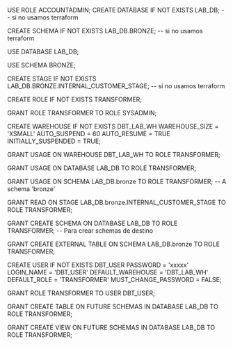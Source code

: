 
USE ROLE ACCOUNTADMIN;
CREATE DATABASE IF NOT EXISTS LAB_DB; -- si no usamos terraform

CREATE SCHEMA IF NOT EXISTS LAB_DB.BRONZE; -- si no usamos terraform

USE DATABASE LAB_DB;

USE SCHEMA BRONZE;

CREATE STAGE IF NOT EXISTS LAB_DB.BRONZE.INTERNAL_CUSTOMER_STAGE; -- si no usamos terraform

CREATE ROLE IF NOT EXISTS TRANSFORMER;

GRANT ROLE TRANSFORMER TO ROLE SYSADMIN;

CREATE WAREHOUSE IF NOT EXISTS DBT_LAB_WH WAREHOUSE_SIZE = 'XSMALL' AUTO_SUSPEND = 60 AUTO_RESUME = TRUE INITIALLY_SUSPENDED = TRUE;

GRANT USAGE ON WAREHOUSE DBT_LAB_WH TO ROLE TRANSFORMER;

GRANT USAGE ON DATABASE LAB_DB TO ROLE TRANSFORMER;

GRANT USAGE ON SCHEMA LAB_DB.bronze TO ROLE TRANSFORMER; -- A schema 'bronze'

GRANT READ ON STAGE LAB_DB.bronze.INTERNAL_CUSTOMER_STAGE TO ROLE TRANSFORMER;

GRANT CREATE SCHEMA ON DATABASE LAB_DB TO ROLE TRANSFORMER; -- Para crear schemas de destino

GRANT CREATE EXTERNAL TABLE ON SCHEMA LAB_DB.bronze TO ROLE TRANSFORMER;

CREATE USER IF NOT EXISTS DBT_USER PASSWORD = 'xxxxx' LOGIN_NAME = 'DBT_USER' DEFAULT_WAREHOUSE = 'DBT_LAB_WH' DEFAULT_ROLE = 'TRANSFORMER' MUST_CHANGE_PASSWORD = FALSE;

GRANT ROLE TRANSFORMER TO USER DBT_USER;

GRANT CREATE TABLE ON FUTURE SCHEMAS IN DATABASE LAB_DB TO ROLE TRANSFORMER;

GRANT CREATE VIEW ON FUTURE SCHEMAS IN DATABASE LAB_DB TO ROLE TRANSFORMER;
